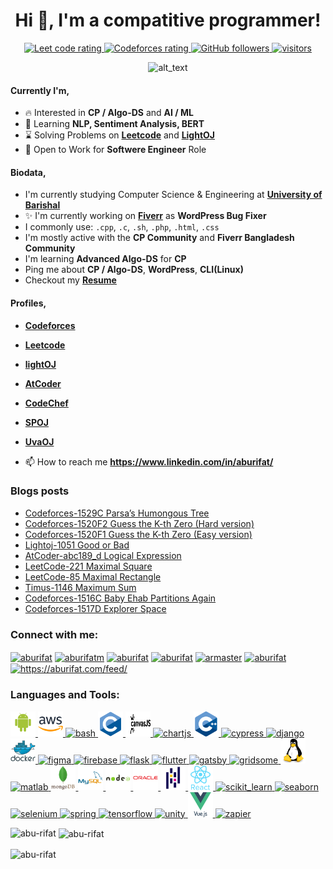 <h1 align="center">Hi 👋, I'm a compatitive programmer!</h1>

<p align="center">
  <a href="https://leetcode.com/aburifat/">
    <img src="https://cp-logo.vercel.app/leetcode/aburifat" alt="Leet code rating" />
  </a>
  <a href="https://codeforces.com/profile/ARMaster">
    <img src="https://cp-logo.vercel.app/codeforces/armaster" alt="Codeforces rating" />
  </a>
  <a href="https://github.com/abu-rifat?tab=followers">
    <img alt="GitHub followers" src="https://img.shields.io/github/followers/abu-rifat?color=green&logo=github">
  </a>
  <a href="https://github.com/abu-rifat/">
    <img src="https://komarev.com/ghpvc/?username=abu-rifat" alt="visitors" />
  </a>
</p>
<p align="center">
  <img alt="alt_text" width="200px" src="https://projecteuler.net/profile/abu-rifat.png" />
 </p>

#### Currently I'm,

- :fire: Interested in **CP / Algo-DS** and **AI / ML**
- 🌱 Learning **NLP, Sentiment Analysis, BERT**
- ⌛ Solving Problems on **[Leetcode](https://leetcode.com/aburifat/)** and **[LightOJ](https://lightoj.com/user/abu-rifat)**
- 💼 Open to Work for **Softwere Engineer** Role

#### Biodata,
- I'm currently studying Computer Science & Engineering at **[University of Barishal](https://bu.ac.bd/)**
- ✨ I'm currently working on **[Fiverr](https://www.fiverr.com/abu_rifat_m)** as **WordPress Bug Fixer**
- I commonly use: `.cpp`, `.c`, `.sh`, `.php`, `.html`, `.css`
- I'm mostly active with the **CP Community** and **Fiverr Bangladesh Community**
- I'm learning **Advanced Algo-DS** for **CP**
- Ping me about **CP / Algo-DS**, **WordPress**, **CLI(Linux)**
- Checkout my **[Resume](#)**

#### Profiles,
- **[Codeforces](https://codeforces.com/profile/ARMaster/)**
- **[Leetcode](https://leetcode.com/aburifat/)**
- **[lightOJ](https://lightoj.com/user/abu-rifat/)**
- **[AtCoder](https://atcoder.jp/users/aburifat/)**
- **[CodeChef](https://codechef.com/users/aburifat/)**
- **[SPOJ](https://spoj.com/users/abu_rifat/)**
- **[UvaOJ](https://uhunt.onlinejudge.org/id/889274/)**

- 📫 How to reach me **https://www.linkedin.com/in/aburifat/**

### Blogs posts
<!-- BLOG-POST-LIST:START -->
- [Codeforces-1529C Parsa’s Humongous Tree](https://aburifat.com/codeforces-1529c-parsas-humongous-tree/)
- [Codeforces-1520F2 Guess the K-th Zero &lpar;Hard version&rpar;](https://aburifat.com/codeforces-1520f2-guess-the-k-th-zero-hard-version/)
- [Codeforces-1520F1 Guess the K-th Zero &lpar;Easy version&rpar;](https://aburifat.com/codeforces-1520f1-guess-the-k-th-zero-easy-version/)
- [Lightoj-1051 Good or Bad](https://aburifat.com/lightoj-1051-good-or-bad/)
- [AtCoder-abc189_d Logical Expression](https://aburifat.com/atcoder-abc189_d-logical-expression/)
- [LeetCode-221 Maximal Square](https://aburifat.com/leetcode-221-maximal-square/)
- [LeetCode-85 Maximal Rectangle](https://aburifat.com/leetcode-85-maximal-rectangle/)
- [Timus-1146 Maximum Sum](https://aburifat.com/timus-1146-maximum-sum/)
- [Codeforces-1516C Baby Ehab Partitions Again](https://aburifat.com/codeforces-1516c-baby-ehab-partitions-again/)
- [Codeforces-1517D Explorer Space](https://aburifat.com/codeforces-1517d-explorer-space/)
<!-- BLOG-POST-LIST:END -->

<h3 align="left">Connect with me:</h3>
<p align="left">
<a href="https://linkedin.com/in/aburifat" target="blank"><img align="center" src="https://raw.githubusercontent.com/rahuldkjain/github-profile-readme-generator/master/src/images/icons/Social/linked-in-alt.svg" alt="aburifat" height="30" width="40" /></a>
<a href="https://fb.com/aburifatm" target="blank"><img align="center" src="https://raw.githubusercontent.com/rahuldkjain/github-profile-readme-generator/master/src/images/icons/Social/facebook.svg" alt="aburifatm" height="30" width="40" /></a>
<a href="https://www.codechef.com/users/aburifat" target="blank"><img align="center" src="https://cdn.jsdelivr.net/npm/simple-icons@3.1.0/icons/codechef.svg" alt="aburifat" height="30" width="40" /></a>
<a href="https://www.hackerrank.com/aburifat" target="blank"><img align="center" src="https://raw.githubusercontent.com/rahuldkjain/github-profile-readme-generator/master/src/images/icons/Social/hackerrank.svg" alt="aburifat" height="30" width="40" /></a>
<a href="https://codeforces.com/profile/armaster" target="blank"><img align="center" src="https://raw.githubusercontent.com/rahuldkjain/github-profile-readme-generator/master/src/images/icons/Social/codeforces.svg" alt="armaster" height="30" width="40" /></a>
<a href="https://www.leetcode.com/aburifat" target="blank"><img align="center" src="https://raw.githubusercontent.com/rahuldkjain/github-profile-readme-generator/master/src/images/icons/Social/leet-code.svg" alt="aburifat" height="30" width="40" /></a>
<a href="/https://aburifat.com/feed/" target="blank"><img align="center" src="https://raw.githubusercontent.com/rahuldkjain/github-profile-readme-generator/master/src/images/icons/Social/rss.svg" alt="https://aburifat.com/feed/" height="30" width="40" /></a>
</p>

<h3 align="left">Languages and Tools:</h3>
<p align="left"> <a href="https://developer.android.com" target="_blank" rel="noreferrer"> <img src="https://raw.githubusercontent.com/devicons/devicon/master/icons/android/android-original-wordmark.svg" alt="android" width="40" height="40"/> </a> <a href="https://aws.amazon.com" target="_blank" rel="noreferrer"> <img src="https://raw.githubusercontent.com/devicons/devicon/master/icons/amazonwebservices/amazonwebservices-original-wordmark.svg" alt="aws" width="40" height="40"/> </a> <a href="https://www.gnu.org/software/bash/" target="_blank" rel="noreferrer"> <img src="https://www.vectorlogo.zone/logos/gnu_bash/gnu_bash-icon.svg" alt="bash" width="40" height="40"/> </a> <a href="https://www.cprogramming.com/" target="_blank" rel="noreferrer"> <img src="https://raw.githubusercontent.com/devicons/devicon/master/icons/c/c-original.svg" alt="c" width="40" height="40"/> </a> <a href="https://canvasjs.com" target="_blank" rel="noreferrer"> <img src="https://raw.githubusercontent.com/Hardik0307/Hardik0307/master/assets/canvasjs-charts.svg" alt="canvasjs" width="40" height="40"/> </a> <a href="https://www.chartjs.org" target="_blank" rel="noreferrer"> <img src="https://www.chartjs.org/media/logo-title.svg" alt="chartjs" width="40" height="40"/> </a> <a href="https://www.w3schools.com/cpp/" target="_blank" rel="noreferrer"> <img src="https://raw.githubusercontent.com/devicons/devicon/master/icons/cplusplus/cplusplus-original.svg" alt="cplusplus" width="40" height="40"/> </a> <a href="https://www.cypress.io" target="_blank" rel="noreferrer"> <img src="https://raw.githubusercontent.com/simple-icons/simple-icons/6e46ec1fc23b60c8fd0d2f2ff46db82e16dbd75f/icons/cypress.svg" alt="cypress" width="40" height="40"/> </a> <a href="https://www.djangoproject.com/" target="_blank" rel="noreferrer"> <img src="https://cdn.worldvectorlogo.com/logos/django.svg" alt="django" width="40" height="40"/> </a> <a href="https://www.docker.com/" target="_blank" rel="noreferrer"> <img src="https://raw.githubusercontent.com/devicons/devicon/master/icons/docker/docker-original-wordmark.svg" alt="docker" width="40" height="40"/> </a> <a href="https://www.figma.com/" target="_blank" rel="noreferrer"> <img src="https://www.vectorlogo.zone/logos/figma/figma-icon.svg" alt="figma" width="40" height="40"/> </a> <a href="https://firebase.google.com/" target="_blank" rel="noreferrer"> <img src="https://www.vectorlogo.zone/logos/firebase/firebase-icon.svg" alt="firebase" width="40" height="40"/> </a> <a href="https://flask.palletsprojects.com/" target="_blank" rel="noreferrer"> <img src="https://www.vectorlogo.zone/logos/pocoo_flask/pocoo_flask-icon.svg" alt="flask" width="40" height="40"/> </a> <a href="https://flutter.dev" target="_blank" rel="noreferrer"> <img src="https://www.vectorlogo.zone/logos/flutterio/flutterio-icon.svg" alt="flutter" width="40" height="40"/> </a> <a href="https://www.gatsbyjs.com/" target="_blank" rel="noreferrer"> <img src="https://www.vectorlogo.zone/logos/gatsbyjs/gatsbyjs-icon.svg" alt="gatsby" width="40" height="40"/> </a> <a href="https://gridsome.org/" target="_blank" rel="noreferrer"> <img src="https://www.vectorlogo.zone/logos/gridsome/gridsome-icon.svg" alt="gridsome" width="40" height="40"/> </a> <a href="https://www.linux.org/" target="_blank" rel="noreferrer"> <img src="https://raw.githubusercontent.com/devicons/devicon/master/icons/linux/linux-original.svg" alt="linux" width="40" height="40"/> </a> <a href="https://www.mathworks.com/" target="_blank" rel="noreferrer"> <img src="https://upload.wikimedia.org/wikipedia/commons/2/21/Matlab_Logo.png" alt="matlab" width="40" height="40"/> </a> <a href="https://www.mongodb.com/" target="_blank" rel="noreferrer"> <img src="https://raw.githubusercontent.com/devicons/devicon/master/icons/mongodb/mongodb-original-wordmark.svg" alt="mongodb" width="40" height="40"/> </a> <a href="https://www.mysql.com/" target="_blank" rel="noreferrer"> <img src="https://raw.githubusercontent.com/devicons/devicon/master/icons/mysql/mysql-original-wordmark.svg" alt="mysql" width="40" height="40"/> </a> <a href="https://nodejs.org" target="_blank" rel="noreferrer"> <img src="https://raw.githubusercontent.com/devicons/devicon/master/icons/nodejs/nodejs-original-wordmark.svg" alt="nodejs" width="40" height="40"/> </a> <a href="https://www.oracle.com/" target="_blank" rel="noreferrer"> <img src="https://raw.githubusercontent.com/devicons/devicon/master/icons/oracle/oracle-original.svg" alt="oracle" width="40" height="40"/> </a> <a href="https://pandas.pydata.org/" target="_blank" rel="noreferrer"> <img src="https://raw.githubusercontent.com/devicons/devicon/2ae2a900d2f041da66e950e4d48052658d850630/icons/pandas/pandas-original.svg" alt="pandas" width="40" height="40"/> </a> <a href="https://reactjs.org/" target="_blank" rel="noreferrer"> <img src="https://raw.githubusercontent.com/devicons/devicon/master/icons/react/react-original-wordmark.svg" alt="react" width="40" height="40"/> </a> <a href="https://scikit-learn.org/" target="_blank" rel="noreferrer"> <img src="https://upload.wikimedia.org/wikipedia/commons/0/05/Scikit_learn_logo_small.svg" alt="scikit_learn" width="40" height="40"/> </a> <a href="https://seaborn.pydata.org/" target="_blank" rel="noreferrer"> <img src="https://seaborn.pydata.org/_images/logo-mark-lightbg.svg" alt="seaborn" width="40" height="40"/> </a> <a href="https://www.selenium.dev" target="_blank" rel="noreferrer"> <img src="https://raw.githubusercontent.com/detain/svg-logos/780f25886640cef088af994181646db2f6b1a3f8/svg/selenium-logo.svg" alt="selenium" width="40" height="40"/> </a> <a href="https://spring.io/" target="_blank" rel="noreferrer"> <img src="https://www.vectorlogo.zone/logos/springio/springio-icon.svg" alt="spring" width="40" height="40"/> </a> <a href="https://www.tensorflow.org" target="_blank" rel="noreferrer"> <img src="https://www.vectorlogo.zone/logos/tensorflow/tensorflow-icon.svg" alt="tensorflow" width="40" height="40"/> </a> <a href="https://unity.com/" target="_blank" rel="noreferrer"> <img src="https://www.vectorlogo.zone/logos/unity3d/unity3d-icon.svg" alt="unity" width="40" height="40"/> </a> <a href="https://vuejs.org/" target="_blank" rel="noreferrer"> <img src="https://raw.githubusercontent.com/devicons/devicon/master/icons/vuejs/vuejs-original-wordmark.svg" alt="vuejs" width="40" height="40"/> </a> <a href="https://zapier.com" target="_blank" rel="noreferrer"> <img src="https://www.vectorlogo.zone/logos/zapier/zapier-icon.svg" alt="zapier" width="40" height="40"/> </a> </p>

<p><img align="left" src="https://github-readme-stats.vercel.app/api/top-langs?username=abu-rifat&show_icons=true&locale=en&layout=compact" alt="abu-rifat" /></p>

<p>&nbsp;<img align="center" src="https://github-readme-stats.vercel.app/api?username=abu-rifat&show_icons=true&locale=en" alt="abu-rifat" /></p>

<p><img align="center" src="https://github-readme-streak-stats.herokuapp.com/?user=abu-rifat&" alt="abu-rifat" /></p>
